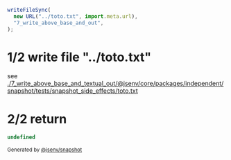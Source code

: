 ```js
writeFileSync(
  new URL("../toto.txt", import.meta.url),
  "7_write_above_base_and_out",
);
```

# 1/2 write file "../toto.txt"

see [./7_write_above_base_and_textual_out/@jsenv/core/packages/independent/snapshot/tests/snapshot_side_effects/toto.txt](./7_write_above_base_and_textual_out/@jsenv/core/packages/independent/snapshot/tests/snapshot_side_effects/toto.txt)

# 2/2 return

```js
undefined
```

<sub>
  Generated by <a href="https://github.com/jsenv/core/tree/main/packages/independent/snapshot">@jsenv/snapshot</a>
</sub>